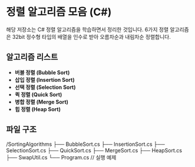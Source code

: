 # 정렬 알고리즘 모음 (C#)

해당 저장소는 C# 정렬 알고리즘을 학습하면서 정리한 것입니다.
6가지 정렬 알고리즘은 32bit 정수형 타입의 배열을 인수로 받아 오름차순과 내림차순 정렬합니다.

## 알고리즘 리스트
- **버블 정렬 (Bubble Sort)**
- **삽입 정렬 (Insertion Sort)**
- **선택 정렬 (Selection Sort)**
- **퀵 정렬 (Quick Sort)**
- **병합 정렬 (Merge Sort)**
- **힙 정렬 (Heap Sort)**

## 파일 구조

/SortingAlgorithms
├── BubbleSort.cs
├── InsertionSort.cs
├── SelectionSort.cs
├── QuickSort.cs
├── MergeSort.cs
├── HeapSort.cs
├── SwapUtil.cs
└── Program.cs // 실행 예제
